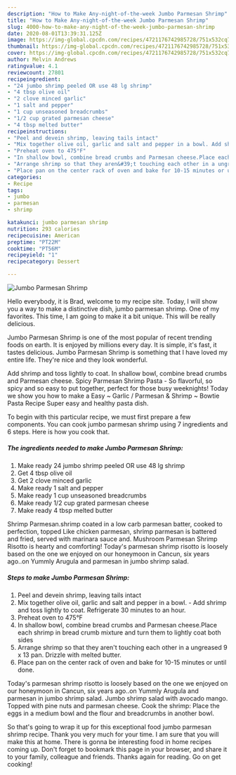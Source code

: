 ```yaml
---
description: "How to Make Any-night-of-the-week Jumbo Parmesan Shrimp"
title: "How to Make Any-night-of-the-week Jumbo Parmesan Shrimp"
slug: 4000-how-to-make-any-night-of-the-week-jumbo-parmesan-shrimp
date: 2020-08-01T13:39:31.125Z
image: https://img-global.cpcdn.com/recipes/4721176742985728/751x532cq70/jumbo-parmesan-shrimp-recipe-main-photo.jpg
thumbnail: https://img-global.cpcdn.com/recipes/4721176742985728/751x532cq70/jumbo-parmesan-shrimp-recipe-main-photo.jpg
cover: https://img-global.cpcdn.com/recipes/4721176742985728/751x532cq70/jumbo-parmesan-shrimp-recipe-main-photo.jpg
author: Melvin Andrews
ratingvalue: 4.1
reviewcount: 27801
recipeingredient:
- "24 jumbo shrimp peeled OR use 48 lg shrimp"
- "4 tbsp olive oil"
- "2 clove minced garlic"
- "1 salt and pepper"
- "1 cup unseasoned breadcrumbs"
- "1/2 cup grated parmesan cheese"
- "4 tbsp melted butter"
recipeinstructions:
- "Peel and devein shrimp, leaving tails intact"
- "Mix together olive oil, garlic and salt and pepper in a bowl. Add shrimp and toss lightly to coat. Refrigerate 30 minutes to an hour."
- "Preheat oven to 475°F"
- "In shallow bowl, combine bread crumbs and Parmesan cheese.Place each shrimp in bread crumb mixture and turn them to lightly coat both sides"
- "Arrange shrimp so that they aren&#39;t touching each other in a ungreased 9 x 13 pan. Drizzle with melted butter."
- "Place pan on the center rack of oven and bake for 10-15 minutes or until done."
categories:
- Recipe
tags:
- jumbo
- parmesan
- shrimp

katakunci: jumbo parmesan shrimp 
nutrition: 293 calories
recipecuisine: American
preptime: "PT22M"
cooktime: "PT56M"
recipeyield: "1"
recipecategory: Dessert

---
```



![Jumbo Parmesan Shrimp](https://img-global.cpcdn.com/recipes/4721176742985728/751x532cq70/jumbo-parmesan-shrimp-recipe-main-photo.jpg)

Hello everybody, it is Brad, welcome to my recipe site. Today, I will show you a way to make a distinctive dish, jumbo parmesan shrimp. One of my favorites. This time, I am going to make it a bit unique. This will be really delicious.

Jumbo Parmesan Shrimp is one of the most popular of recent trending foods on earth. It is enjoyed by millions every day. It is simple, it's fast, it tastes delicious. Jumbo Parmesan Shrimp is something that I have loved my entire life. They're nice and they look wonderful.

Add shrimp and toss lightly to coat. In shallow bowl, combine bread crumbs and Parmesan cheese. Spicy Parmesan Shrimp Pasta - So flavorful, so spicy and so easy to put together, perfect for those busy weeknights! Today we show you how to make a Easy ~ Garlic / Parmesan &amp; Shrimp ~ Bowtie Pasta Recipe Super easy and healthy pasta dish.


To begin with this particular recipe, we must first prepare a few components. You can cook jumbo parmesan shrimp using 7 ingredients and 6 steps. Here is how you cook that.

<!--inarticleads1-->

##### The ingredients needed to make Jumbo Parmesan Shrimp:

1. Make ready 24 jumbo shrimp peeled OR use 48 lg shrimp
1. Get 4 tbsp olive oil
1. Get 2 clove minced garlic
1. Make ready 1 salt and pepper
1. Make ready 1 cup unseasoned breadcrumbs
1. Make ready 1/2 cup grated parmesan cheese
1. Make ready 4 tbsp melted butter


Shrimp Parmesan.shrimp coated in a low carb parmesan batter, cooked to perfection, topped Like chicken parmesan, shrimp parmesan is battered and fried, served with marinara sauce and. Mushroom Parmesan Shrimp Risotto is hearty and comforting! Today&#39;s parmesan shrimp risotto is loosely based on the one we enjoyed on our honeymoon in Cancun, six years ago..on Yummly Arugula and parmesan in jumbo shrimp salad. 

<!--inarticleads2-->

##### Steps to make Jumbo Parmesan Shrimp:

1. Peel and devein shrimp, leaving tails intact
1. Mix together olive oil, garlic and salt and pepper in a bowl. - Add shrimp and toss lightly to coat. Refrigerate 30 minutes to an hour.
1. Preheat oven to 475°F
1. In shallow bowl, combine bread crumbs and Parmesan cheese.Place each shrimp in bread crumb mixture and turn them to lightly coat both sides
1. Arrange shrimp so that they aren&#39;t touching each other in a ungreased 9 x 13 pan. Drizzle with melted butter.
1. Place pan on the center rack of oven and bake for 10-15 minutes or until done.


Today&#39;s parmesan shrimp risotto is loosely based on the one we enjoyed on our honeymoon in Cancun, six years ago..on Yummly Arugula and parmesan in jumbo shrimp salad. Jumbo shrimp salad with avocado mango. Topped with pine nuts and parmesan cheese. Cook the shrimp: Place the eggs in a medium bowl and the flour and breadcrumbs in another bowl. 

So that's going to wrap it up for this exceptional food jumbo parmesan shrimp recipe. Thank you very much for your time. I am sure that you will make this at home. There is gonna be interesting food in home recipes coming up. Don't forget to bookmark this page in your browser, and share it to your family, colleague and friends. Thanks again for reading. Go on get cooking!
